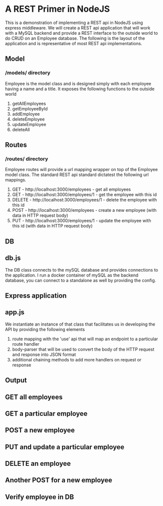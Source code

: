 # A REST Primer in NodeJS

This is a demonstration of implementing a REST api in NodeJS using express middleware.
We will create a REST api application that will work with a MySQL backend and provide a REST interface to the outside world to do CRUD on an Employee database.
The following is the layout of the application and is representative of most REST api implementations.
## Model
### /models/ directory
Employee is the model class and is designed simply with each employee having a name and a title. It exposes the following functions to the outside world
1. getAllEmployees
2. getEmployeeById
3. addEmployee
4. deleteEmployee
5. updateEmployee
6. deleteAll

## Routes
### /routes/ directory
Employee routes will provide a url mapping wrapper on top of the Employee model class. The standard REST api standard dictatest the following url mappings.

1. GET    - http://localhost:3000/employees     - get all employees
2. GET    - http://localhost:3000/employees/1   - get the employee with this id
3. DELETE - http://localhost:3000/employees/1 	- delete the employee with this id
4. POST   - http://localhost:3000/employees    	- create a new employee (with data in HTTP request body)
5. PUT    - http://localhost:3000/employees/1 	- update the employee with this id (with data in HTTP request body)

## DB
## db.js
The DB class connects to the mySQL database and provides connections to the application.
I run a docker container of mySQL as the backend database, you can connect to a standalone as well by providing the config.


## Express application
## app.js
We instantiate an instance of that class that facilitates us in developing the API by providing the following elements
1. route mapping with the 'use' api that will map an endpoint to a particular route handler
2. body-parser that will be used to convert the body of the HTTP request and response into JSON format
3. additional chaining methods to add more handlers on request or response

## Output

## GET all employees


## GET a particular employee

## POST a new employee

## PUT and update a particular employee

## DELETE an employee

## Another POST for a new employee

## Verify employee in DB



